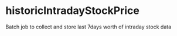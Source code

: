 # historicIntradayStockPrice
Batch job to collect and store last 7days worth of intraday stock data
